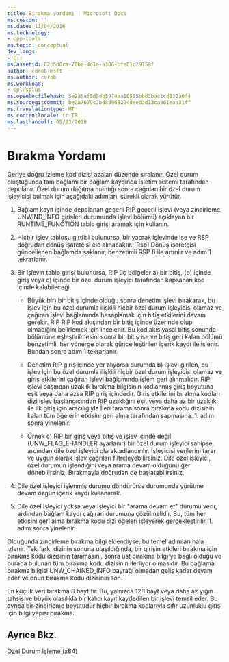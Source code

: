 ```yaml
---
title: Bırakma yordamı | Microsoft Docs
ms.custom: ''
ms.date: 11/04/2016
ms.technology:
- cpp-tools
ms.topic: conceptual
dev_langs:
- C++
ms.assetid: 82c5d0ca-70be-4d1a-a306-bfe01c29159f
author: corob-msft
ms.author: corob
ms.workload:
- cplusplus
ms.openlocfilehash: 5e2a5af5d8db5974aa10595bbd3bac1cd032a0f4
ms.sourcegitcommit: be2a7679c2bd80968204dee03d13ca961eaa31ff
ms.translationtype: MT
ms.contentlocale: tr-TR
ms.lasthandoff: 05/03/2018
---
```

# <a name="unwind-procedure"></a>Bırakma Yordamı
Geriye doğru izleme kod dizisi azalan düzende sıralanır. Özel durum oluştuğunda tam bağlamı bir bağlam kaydında işletim sistemi tarafından depolanır. Özel durum dağıtma mantığı sonra çağrılan bir özel durum işleyicisi bulmak için aşağıdaki adımları, sürekli olarak yürütür.  
  
1.  Bağlam kayıt içinde depolanan geçerli RIP geçerli işlevi (veya zincirleme UNWIND_INFO girişleri durumunda işlevi bölümü) açıklayan bir RUNTIME_FUNCTION tablo girişi aramak için kullanın.  
  
2.  Hiçbir işlev tablosu girdisi bulunursa, bir yaprak işlevinde ise ve RSP doğrudan dönüş işaretçisi ele alınacaktır. [Rsp] Dönüş işaretçisi güncellenen bağlamda saklanır, benzetimli RSP 8 ile artırılır ve adım 1 tekrarlanır.  
  
3.  Bir işlevin tablo girişi bulunursa, RIP üç bölgeler a) bir bitiş, (b) içinde giriş veya c) içinde bir özel durum işleyici tarafından kapsanan kod içinde kalabileceği.  
  
    -   Büyük bir) bir bitiş içinde olduğu sonra denetim işlevi bırakarak, bu işlev için bu özel durumla ilişkili hiçbir özel durum işleyicisi olamaz ve çağıran işlevi bağlamında hesaplamak için bitiş etkilerini devam gerekir. RIP RIP kod akışından bir bitiş içinde üzerinde olup olmadığını belirlemek için incelenir. Bu kod akış yasal bitiş sonunda bölümüne eşleştirilmesini sonra bir bitiş ise ve bitiş geri kalan bölümü benzetimli, her yönerge olarak güncelleştirilen içerik kaydı ile işlenir. Bundan sonra adım 1 tekrarlanır.  
  
    -   Denetim RIP giriş içinde yer alıyorsa durumda b) işlevi girilen, bu işlev için bu özel durumla ilişkili hiçbir özel durum işleyicisi olamaz ve giriş etkilerini çağıran işlevi bağlamında işlem geri alınmalıdır. RIP işlevi başından uzaklık bırakma bilgisinin kodlanmış giriş boyutuna eşit veya daha azsa RIP giriş içindedir. Giriş etkilerini bırakma kodları dizi işlev başlangıcından RIP uzaklığını eşit veya daha az bir uzaklık ile ilk giriş için aracılığıyla İleri tarama sonra bırakma kodu dizisinin kalan tüm öğelerin etkisini geri alma tarafından sapmasına. 1. adım sonra yinelenir.  
  
    -   Örnek c) RIP bir giriş veya bitiş ve işlev içinde değil (UNW_FLAG_EHANDLER ayarlanır) bir özel durum işleyici sahipse, ardından dile özel işleyici olarak adlandırılır. İşleyicisi verilerini tarar ve uygun olarak işlev çağrıları filtreleyebilirsiniz. Dile özel işleyici, özel durumun işlendiğini veya arama devam olduğunu geri dönebilirsiniz. Bırakmayla doğrudan de başlatabilirsiniz.  
  
4.  Dile özel işleyici işlenmiş durumu döndürürse durumunda yürütme devam özgün içerik kaydı kullanarak.  
  
5.  Dile özel işleyici yoksa veya işleyici bir "arama devam et" durumu verir, ardından bağlam kaydı çağıran durumuna çözülmelidir. Bu, tüm her etkisini geri alma bırakma kodu dizi öğeleri işleyerek gerçekleştirilir. 1. adım sonra yinelenir.  
  
 Olduğunda zincirleme bırakma bilgi eklendiyse, bu temel adımları hala izlenir. Tek fark, dizinin sonuna ulaşıldığında, bir girişin etkileri bırakma için bırakma kodu dizisinin taramasını, sonra üst bırakma bilgi'ye bağlı olduğu ve burada bulunan tüm bırakma kodu dizisinin İlerliyor olmasıdır. Bu bağlama bırakma bilgisi UNW_CHAINED_INFO bayrağı olmadan geliş kadar devam eder ve onun bırakma kodu dizisinin son.  
  
 En küçük veri bırakma 8 bayt'tır. Bu, yalnızca 128 bayt veya daha az yığın tahsis ve büyük olasılıkla bir kalıcı kayıt kaydedilen bir işlevi temsil eder. Bu ayrıca bir zincirleme boyutudur hiçbir bırakma kodlarıyla sıfır uzunluklu giriş için bilgi yapısı bırakma.  
  
## <a name="see-also"></a>Ayrıca Bkz.  
 [Özel Durum İşleme (x64)](../build/exception-handling-x64.md)